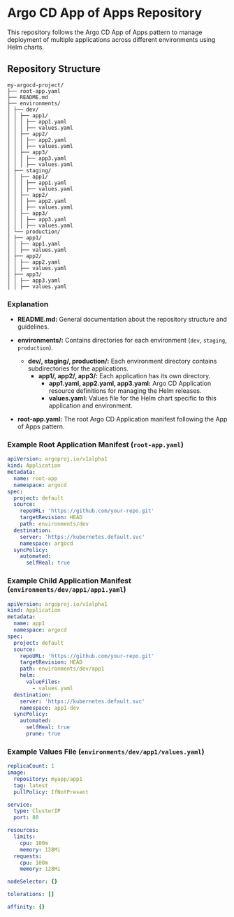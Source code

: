 # Argo CD App of Apps Repository

This repository follows the Argo CD App of Apps pattern to manage deployment of multiple applications across different environments using Helm charts.

## Repository Structure
```
my-argocd-project/
├── root-app.yaml
├── README.md
├── environments/
│ ├── dev/
│ │ ├── app1/
│ │ │ ├── app1.yaml
│ │ │ ├── values.yaml
│ │ ├── app2/
│ │ │ ├── app2.yaml
│ │ │ ├── values.yaml
│ │ ├── app3/
│ │ │ ├── app3.yaml
│ │ │ ├── values.yaml
│ ├── staging/
│ │ ├── app1/
│ │ │ ├── app1.yaml
│ │ │ ├── values.yaml
│ │ ├── app2/
│ │ │ ├── app2.yaml
│ │ │ ├── values.yaml
│ │ ├── app3/
│ │ │ ├── app3.yaml
│ │ │ ├── values.yaml
│ └── production/
│ ├── app1/
│ │ ├── app1.yaml
│ │ ├── values.yaml
│ ├── app2/
│ │ ├── app2.yaml
│ │ ├── values.yaml
│ ├── app3/
│ │ ├── app3.yaml
│ │ ├── values.yaml
```

### Explanation

- **README.md:** General documentation about the repository structure and guidelines.
- **environments/:** Contains directories for each environment (`dev`, `staging`, `production`).
  - **dev/, staging/, production/:** Each environment directory contains subdirectories for the applications.
    - **app1/, app2/, app3/:** Each application has its own directory.
      - **app1.yaml, app2.yaml, app3.yaml:** Argo CD Application resource definitions for managing the Helm releases.
      - **values.yaml:** Values file for the Helm chart specific to this application and environment.

- **root-app.yaml:** The root Argo CD Application manifest following the App of Apps pattern.

### Example Root Application Manifest (`root-app.yaml`)

```yaml
apiVersion: argoproj.io/v1alpha1
kind: Application
metadata:
  name: root-app
  namespace: argocd
spec:
  project: default
  source:
    repoURL: 'https://github.com/your-repo.git'
    targetRevision: HEAD
    path: environments/dev
  destination:
    server: 'https://kubernetes.default.svc'
    namespace: argocd
  syncPolicy:
    automated:
      selfHeal: true
```

### Example Child Application Manifest (`environments/dev/app1/app1.yaml`)

```yaml
apiVersion: argoproj.io/v1alpha1
kind: Application
metadata:
  name: app1
  namespace: argocd
spec:
  project: default
  source:
    repoURL: 'https://github.com/your-repo.git'
    targetRevision: HEAD
    path: environments/dev/app1
    helm:
      valueFiles:
        - values.yaml
  destination:
    server: 'https://kubernetes.default.svc'
    namespace: app1-dev
  syncPolicy:
    automated:
      selfHeal: true
      prune: true
```

### Example Values File (`environments/dev/app1/values.yaml`)

```yaml
replicaCount: 1
image:
  repository: myapp/app1
  tag: latest
  pullPolicy: IfNotPresent

service:
  type: ClusterIP
  port: 80

resources:
  limits:
    cpu: 100m
    memory: 128Mi
  requests:
    cpu: 100m
    memory: 128Mi

nodeSelector: {}

tolerations: []

affinity: {}
```